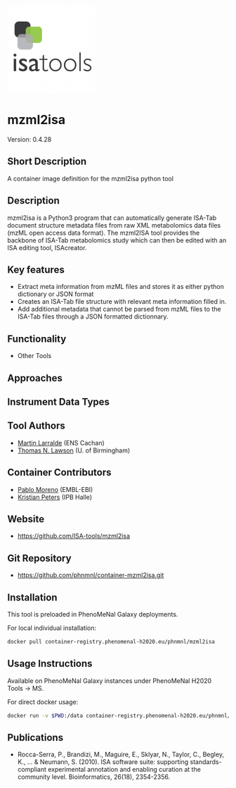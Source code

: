 ![Logo](logo.png)

# mzml2isa
Version: 0.4.28

## Short Description

A container image definition for the mzml2isa python tool

## Description

mzml2isa is a Python3 program that can automatically generate ISA-Tab document structure metadata files from raw XML metabolomics data files (mzML open access data format). The mzml2ISA tool provides the backbone of ISA-Tab metabolomics study which can then be edited with an ISA editing tool, ISAcreator.

## Key features

- Extract meta information from mzML files and stores it as either python dictionary or JSON format
- Creates an ISA-Tab file structure with relevant meta information filled in.
- Add additional metadata that cannot be parsed from mzML files to the ISA-Tab files through a JSON formatted dictionnary.

## Functionality

- Other Tools

## Approaches
  
## Instrument Data Types

## Tool Authors

- [Martin Larralde](https://github.com/althonos) (ENS Cachan)
- [Thomas N. Lawson](https://github.com/Tomnl) (U. of Birmingham)

## Container Contributors

- [Pablo Moreno](https://github.com/pcm32) (EMBL-EBI)
- [Kristian Peters](https://github.com/korseby) (IPB Halle)

## Website

- https://github.com/ISA-tools/mzml2isa


## Git Repository

- https://github.com/phnmnl/container-mzml2isa.git

## Installation 

This tool is preloaded in PhenoMeNal Galaxy deployments.

For local individual installation:

```bash
docker pull container-registry.phenomenal-h2020.eu/phnmnl/mzml2isa
```

## Usage Instructions

Available on PhenoMeNal Galaxy instances under PhenoMeNal H2020 Tools -> MS.

For direct docker usage:

```bash
docker run -v $PWD:/data container-registry.phenomenal-h2020.eu/phnmnl/mzml2isa -i /data/mzml_files/ -o /data/out_folder/ -s name_of_study
```

## Publications

- Rocca-Serra, P., Brandizi, M., Maguire, E., Sklyar, N., Taylor, C., Begley, K., ... & Neumann, S. (2010). ISA software suite: supporting standards-compliant experimental annotation and enabling curation at the community level. Bioinformatics, 26(18), 2354-2356.
